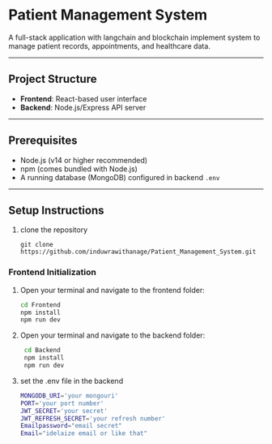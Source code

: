 # Patient Management System

A full-stack application  with langchain and blockchain implement system to manage patient records, appointments, and healthcare data.

---

## Project Structure

- **Frontend**: React-based user interface  
- **Backend**: Node.js/Express API server  

---

## Prerequisites

- Node.js (v14 or higher recommended)  
- npm (comes bundled with Node.js)  
- A running database (MongoDB) configured in backend `.env`  

---

## Setup Instructions

1. clone the repository
   ```
   git clone https://github.com/induwrawithanage/Patient_Management_System.git
   ```

### Frontend Initialization

1. Open your terminal and navigate to the frontend folder:

   ```bash
   cd Frontend
   npm install
   npm run dev
   ```
2. Open your terminal and navigate to the backend folder:
   ```bash
    cd Backend
    npm install
    npm run dev

3. set the .env file in the backend
   ``` bash
   MONGODB_URI='your mongouri'
   PORT='your port number'
   JWT_SECRET='your secret'
   JWT_REFRESH_SECRET='your refresh number'
   Emailpassword="email secret"
   Email="idelaize email or like that"
    ```

  

